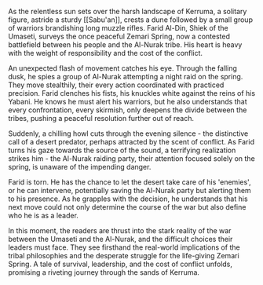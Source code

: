 As the relentless sun sets over the harsh landscape of Kerruma, a solitary figure, astride a sturdy [[Sabu'an]], crests a dune followed by a small group of warriors brandishing long muzzle rifles. Farid Al-Din, Shiek of the Umaseti, surveys the once peaceful Zemari Spring, now a contested battlefield between his people and the Al-Nurak tribe. His heart is heavy with the weight of responsibility and the cost of the conflict.

An unexpected flash of movement catches his eye. Through the falling dusk, he spies a group of Al-Nurak attempting a night raid on the spring. They move stealthily, their every action coordinated with practiced precision. Farid clenches his fists, his knuckles white against the reins of his Yabani. He knows he must alert his warriors, but he also understands that every confrontation, every skirmish, only deepens the divide between the tribes, pushing a peaceful resolution further out of reach.

Suddenly, a chilling howl cuts through the evening silence - the distinctive call of a desert predator, perhaps attracted by the scent of conflict. As Farid turns his gaze towards the source of the sound, a terrifying realization strikes him - the Al-Nurak raiding party, their attention focused solely on the spring, is unaware of the impending danger.

Farid is torn. He has the chance to let the desert take care of his 'enemies', or he can intervene, potentially saving the Al-Nurak party but alerting them to his presence. As he grapples with the decision, he understands that his next move could not only determine the course of the war but also define who he is as a leader.

In this moment, the readers are thrust into the stark reality of the war between the Umaseti and the Al-Nurak, and the difficult choices their leaders must face. They see firsthand the real-world implications of the tribal philosophies and the desperate struggle for the life-giving Zemari Spring. A tale of survival, leadership, and the cost of conflict unfolds, promising a riveting journey through the sands of Kerruma.